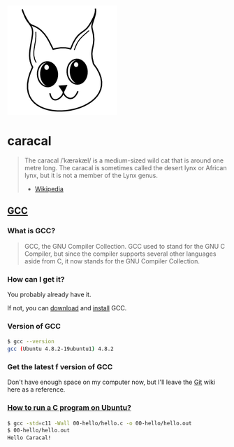 ![Caracal](caracal.png)

# caracal

> The caracal /ˈkærəkæl/ is a medium-sized wild cat that is around one metre long. The caracal is sometimes called the desert lynx or African lynx, but it is not a member of the Lynx genus.
> - [Wikipedia](https://en.wikipedia.org/wiki/Caracal)

## [GCC](https://gcc.gnu.org/)

### What is GCC?

> GCC, the GNU Compiler Collection. GCC used to stand for the GNU C Compiler, but since the compiler supports several other languages aside from C, it now stands for the GNU Compiler Collection.

### How can I get it?

You probably already have it.

If not, you can [download](https://gcc.gnu.org/install/download.html) and [install](https://gcc.gnu.org/install/) GCC.

### Version of GCC

```bash
$ gcc --version
gcc (Ubuntu 4.8.2-19ubuntu1) 4.8.2
```

### Get the latest f version of GCC

Don't have enough space on my computer now, but I'll leave the [Git](https://gcc.gnu.org/wiki/GitMirror) wiki here as a reference.

### [How to run a C program on Ubuntu?](http://stackoverflow.com/questions/4635794/how-to-run-a-c-program-on-ubuntu)

```bash
$ gcc -std=c11 -Wall 00-hello/hello.c -o 00-hello/hello.out
$ 00-hello/hello.out
Hello Caracal!
```

